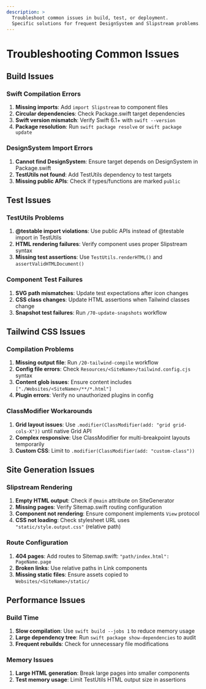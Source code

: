 ```yaml
---
description: >
  Troubleshoot common issues in build, test, or deployment.
  Specific solutions for frequent DesignSystem and Slipstream problems.
---
```


# Troubleshooting Common Issues

## Build Issues

### Swift Compilation Errors
1. **Missing imports**: Add `import Slipstream` to component files
2. **Circular dependencies**: Check Package.swift target dependencies
3. **Swift version mismatch**: Verify Swift 6.1+ with `swift --version`
4. **Package resolution**: Run `swift package resolve` or `swift package update`

### DesignSystem Import Errors
1. **Cannot find DesignSystem**: Ensure target depends on DesignSystem in Package.swift
2. **TestUtils not found**: Add TestUtils dependency to test targets
3. **Missing public APIs**: Check if types/functions are marked `public`

## Test Issues

### TestUtils Problems
1. **@testable import violations**: Use public APIs instead of @testable import in TestUtils
2. **HTML rendering failures**: Verify component uses proper Slipstream syntax
3. **Missing test assertions**: Use `TestUtils.renderHTML()` and `assertValidHTMLDocument()`

### Component Test Failures
1. **SVG path mismatches**: Update test expectations after icon changes
2. **CSS class changes**: Update HTML assertions when Tailwind classes change
3. **Snapshot test failures**: Run `/70-update-snapshots` workflow

## Tailwind CSS Issues

### Compilation Problems
1. **Missing output file**: Run `/20-tailwind-compile` workflow
2. **Config file errors**: Check `Resources/<SiteName>/tailwind.config.cjs` syntax
3. **Content glob issues**: Ensure content includes `["./Websites/<SiteName>/**/*.html"]`
4. **Plugin errors**: Verify no unauthorized plugins in config

### ClassModifier Workarounds
1. **Grid layout issues**: Use `.modifier(ClassModifier(add: "grid grid-cols-X"))` until native Grid API
2. **Complex responsive**: Use ClassModifier for multi-breakpoint layouts temporarily
3. **Custom CSS**: Limit to `.modifier(ClassModifier(add: "custom-class"))`

## Site Generation Issues

### Slipstream Rendering
1. **Empty HTML output**: Check if `@main` attribute on SiteGenerator
2. **Missing pages**: Verify Sitemap.swift routing configuration
3. **Component not rendering**: Ensure component implements `View` protocol
4. **CSS not loading**: Check stylesheet URL uses `"static/style.output.css"` (relative path)

### Route Configuration
1. **404 pages**: Add routes to Sitemap.swift: `"path/index.html": PageName.page`
2. **Broken links**: Use relative paths in Link components
3. **Missing static files**: Ensure assets copied to `Websites/<SiteName>/static/`

## Performance Issues

### Build Time
1. **Slow compilation**: Use `swift build --jobs 1` to reduce memory usage
2. **Large dependency tree**: Run `swift package show-dependencies` to audit
3. **Frequent rebuilds**: Check for unnecessary file modifications

### Memory Issues
1. **Large HTML generation**: Break large pages into smaller components
2. **Test memory usage**: Limit TestUtils HTML output size in assertions
